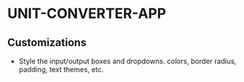 # UNIT-CONVERTER-APP


## Customizations
 - Style the input/output boxes and dropdowns. colors, border radius, padding, text themes, etc.
